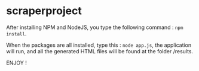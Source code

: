 scraperproject
=============


After installing NPM and NodeJS, you type the following command : `npm install`.

When the packages are all installed, type this : `node app.js`, the application will run, and all the generated HTML files will be found at the folder /results.

ENJOY !